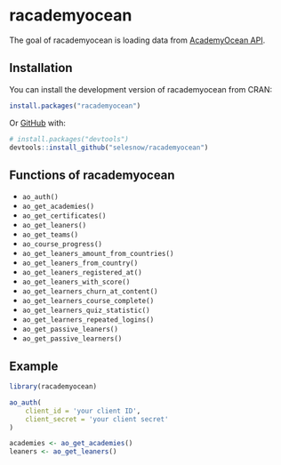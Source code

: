 
# racademyocean

<!-- badges: start -->
<!-- badges: end -->

The goal of racademyocean is loading data from [AcademyOcean API](https://academyocean.com/api).

## Installation

You can install the development version of racademyocean from CRAN:

``` r
install.packages("racademyocean")
```

Or [GitHub](https://github.com/) with:

``` r
# install.packages("devtools")
devtools::install_github("selesnow/racademyocean")
```

## Functions of racademyocean

* `ao_auth()`
* `ao_get_academies()`
* `ao_get_certificates()`
* `ao_get_leaners()`
* `ao_get_teams()`
* `ao_course_progress()`
* `ao_get_leaners_amount_from_countries()`
* `ao_get_leaners_from_country()`
* `ao_get_leaners_registered_at()`
* `ao_get_leaners_with_score()`
* `ao_get_learners_churn_at_content()`
* `ao_get_learners_course_complete()`
* `ao_get_learners_quiz_statistic()`
* `ao_get_learners_repeated_logins()`
* `ao_get_passive_leaners()`
* `ao_get_passive_learners()`

## Example

``` r
library(racademyocean)

ao_auth(
    client_id = 'your client ID', 
    client_secret = 'your client secret'
)

academies <- ao_get_academies()
leaners <- ao_get_leaners()
```

